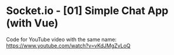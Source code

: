 # Socket.io - [01] Simple Chat App (with Vue)

Code for YouTube video with the same name: https://www.youtube.com/watch?v=vKdJMgZvLoQ
